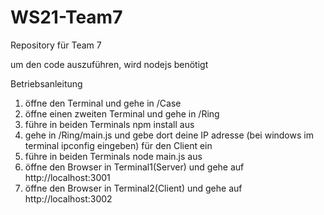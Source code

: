 # WS21-Team7
Repository für Team 7 

um den code auszuführen, wird nodejs benötigt

Betriebsanleitung
1. öffne den Terminal und gehe in /Case
2. öffne einen zweiten Terminal und gehe in /Ring
3. führe in beiden Terminals npm install aus
4. gehe in /Ring/main.js und gebe dort deine IP adresse (bei windows im terminal ipconfig eingeben) für den Client ein
5. führe in beiden Terminals node main.js aus
6. öffne den Browser in Terminal1(Server) und gehe auf http://localhost:3001
7. öffne den Browser in Terminal2(Client) und gehe auf http://localhost:3002 

